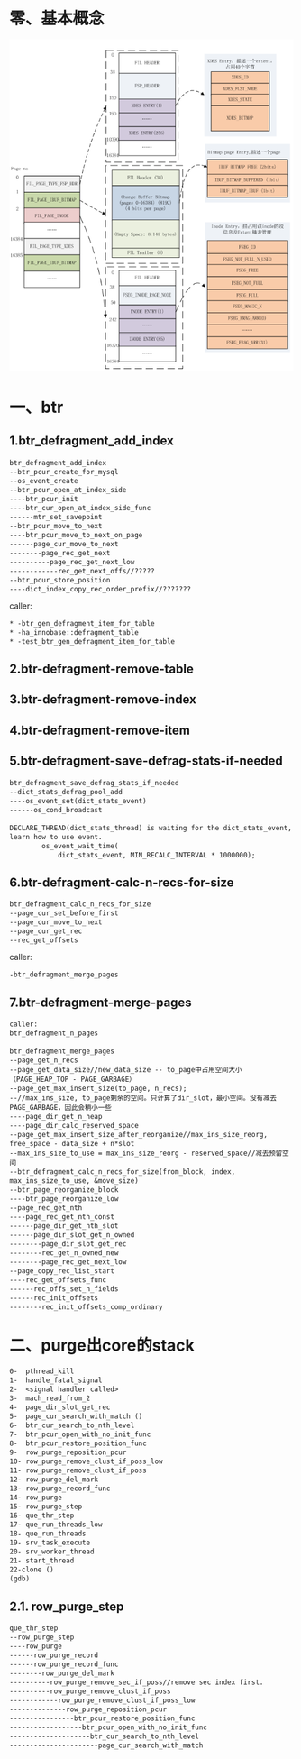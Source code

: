 # 零、基本概念
![](./resources/tablespace_management.png)
# 一、btr
## 1.btr\_defragment\_add_index


	btr_defragment_add_index
	--btr_pcur_create_for_mysql
	--os_event_create
	--btr_pcur_open_at_index_side
	----btr_pcur_init
	----btr_cur_open_at_index_side_func
	------mtr_set_savepoint
	--btr_pcur_move_to_next
	----btr_pcur_move_to_next_on_page
	------page_cur_move_to_next
	--------page_rec_get_next
	----------page_rec_get_next_low
	------------rec_get_next_offs//?????
	--btr_pcur_store_position
	----dict_index_copy_rec_order_prefix//???????


caller:

	* -btr_gen_defragment_item_for_table
	* -ha_innobase::defragment_table
	* -test_btr_gen_defragment_item_for_table



## 2.btr-defragment-remove-table

## 3.btr-defragment-remove-index

## 4.btr-defragment-remove-item

## 5.btr-defragment-save-defrag-stats-if-needed

	btr_defragment_save_defrag_stats_if_needed
	--dict_stats_defrag_pool_add
	----os_event_set(dict_stats_event)
	------os_cond_broadcast
	
	DECLARE_THREAD(dict_stats_thread) is waiting for the dict_stats_event, learn how to use event.
	        os_event_wait_time(
	            dict_stats_event, MIN_RECALC_INTERVAL * 1000000);  
            
## 6.btr-defragment-calc-n-recs-for-size

	btr_defragment_calc_n_recs_for_size
	--page_cur_set_before_first
	--page_cur_move_to_next
	--page_cur_get_rec
	--rec_get_offsets

caller:

	-btr_defragment_merge_pages


## 7.btr-defragment-merge-pages

	caller:
	btr_defragment_n_pages
	
	btr_defragment_merge_pages
	--page_get_n_recs
	--page_get_data_size//new_data_size -- to_page中占用空间大小（PAGE_HEAP_TOP - PAGE_GARBAGE）
	--page_get_max_insert_size(to_page, n_recs);
	--//max_ins_size, to_page剩余的空间。只计算了dir_slot，最小空间。没有减去PAGE_GARBAGE，因此会稍小一些
	----page_dir_get_n_heap
	----page_dir_calc_reserved_space
	--page_get_max_insert_size_after_reorganize//max_ins_size_reorg, free_space - data_size + n*slot
	--max_ins_size_to_use = max_ins_size_reorg - reserved_space//减去预留空间
	--btr_defragment_calc_n_recs_for_size(from_block, index, max_ins_size_to_use, &move_size)
	--btr_page_reorganize_block
	----btr_page_reorganize_low
	--page_rec_get_nth
	----page_rec_get_nth_const
	------page_dir_get_nth_slot
	------page_dir_slot_get_n_owned
	--------page_dir_slot_get_rec
	--------rec_get_n_owned_new
	--------page_rec_get_next_low
	--page_copy_rec_list_start
	----rec_get_offsets_func
	------rec_offs_set_n_fields
	------rec_init_offsets
	--------rec_init_offsets_comp_ordinary
	
	
	
	
	









# 二、purge出core的stack

	0-  pthread_kill 
	1-  handle_fatal_signal 
	2-  <signal handler called>
	3-  mach_read_from_2 
	4-  page_dir_slot_get_rec 
	5-  page_cur_search_with_match ()
	6-  btr_cur_search_to_nth_level 
	7-  btr_pcur_open_with_no_init_func
	8-  btr_pcur_restore_position_func 
	9-  row_purge_reposition_pcur
	10- row_purge_remove_clust_if_poss_low 
	11- row_purge_remove_clust_if_poss 
	12- row_purge_del_mark 
	13- row_purge_record_func
	14- row_purge 
	15- row_purge_step
	16- que_thr_step 
	17- que_run_threads_low
	18- que_run_threads
	19- srv_task_execute 
	20- srv_worker_thread 
	21- start_thread 
	22-clone () 
	(gdb)


## 2.1. row_purge_step
	que_thr_step
	--row_purge_step
	----row_purge
	------row_purge_record
	------row_purge_record_func
	--------row_purge_del_mark
	----------row_purge_remove_sec_if_poss//remove sec index first.
	----------row_purge_remove_clust_if_poss
	------------row_purge_remove_clust_if_poss_low
	--------------row_purge_reposition_pcur
	----------------btr_pcur_restore_position_func
	------------------btr_pcur_open_with_no_init_func
	--------------------btr_cur_search_to_nth_level
	----------------------page_cur_search_with_match






































